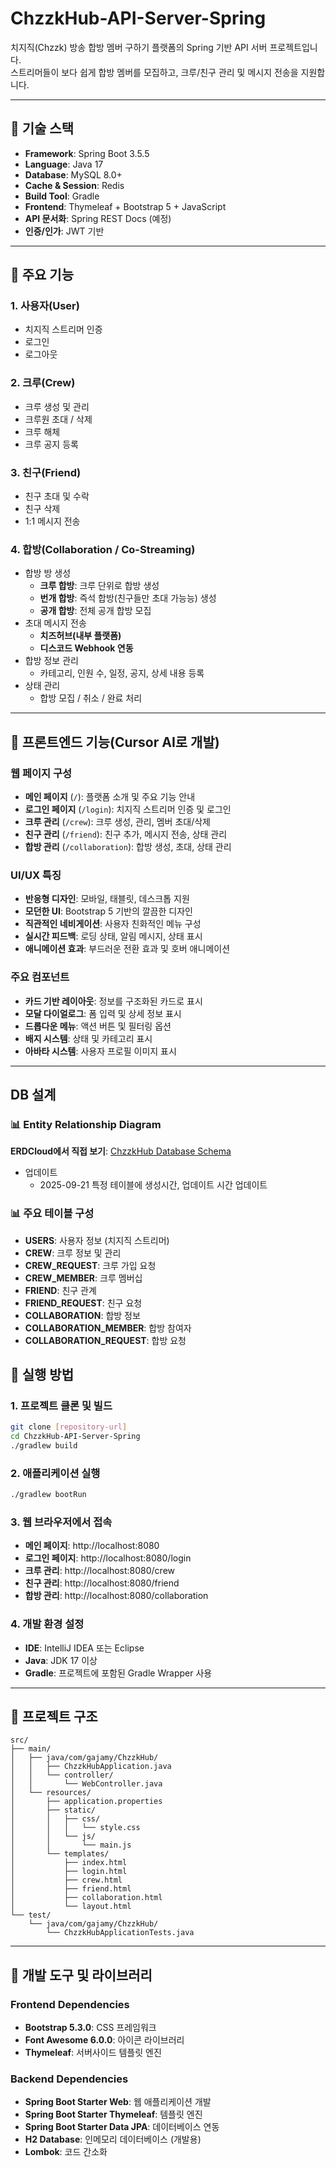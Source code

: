 # ChzzkHub-API-Server-Spring

치지직(Chzzk) 방송 합방 멤버 구하기 플랫폼의 Spring 기반 API 서버 프로젝트입니다.  
스트리머들이 보다 쉽게 합방 멤버를 모집하고, 크루/친구 관리 및 메시지 전송을 지원합니다.

---

## 🚀 기술 스택
- **Framework**: Spring Boot 3.5.5
- **Language**: Java 17
- **Database**: MySQL 8.0+
- **Cache & Session**: Redis
- **Build Tool**: Gradle
- **Frontend**: Thymeleaf + Bootstrap 5 + JavaScript
- **API 문서화**: Spring REST Docs (예정)
- **인증/인가**: JWT 기반

---
## 📌 주요 기능

### 1. 사용자(User)
- 치지직 스트리머 인증
- 로그인
- 로그아웃

### 2. 크루(Crew)
- 크루 생성 및 관리
- 크루원 초대 / 삭제
- 크루 해체
- 크루 공지 등록

### 3. 친구(Friend)
- 친구 초대 및 수락
- 친구 삭제
- 1:1 메시지 전송

### 4. 합방(Collaboration / Co-Streaming)
- 합방 방 생성
    - **크루 합방**: 크루 단위로 합방 생성
    - **번개 합방**: 즉석 합방(친구들만 초대 가능능) 생성
    - **공개 합방**: 전체 공개 합방 모집
- 초대 메시지 전송
    - **치즈허브(내부 플랫폼)**
    - **디스코드 Webhook 연동**
- 합방 정보 관리
    - 카테고리, 인원 수, 일정, 공지, 상세 내용 등록
- 상태 관리
    - 합방 모집 / 취소 / 완료 처리

---

## 🎨 프론트엔드 기능(Cursor AI로 개발)

### 웹 페이지 구성
- **메인 페이지** (`/`): 플랫폼 소개 및 주요 기능 안내
- **로그인 페이지** (`/login`): 치지직 스트리머 인증 및 로그인
- **크루 관리** (`/crew`): 크루 생성, 관리, 멤버 초대/삭제
- **친구 관리** (`/friend`): 친구 추가, 메시지 전송, 상태 관리
- **합방 관리** (`/collaboration`): 합방 생성, 초대, 상태 관리

### UI/UX 특징
- **반응형 디자인**: 모바일, 태블릿, 데스크톱 지원
- **모던한 UI**: Bootstrap 5 기반의 깔끔한 디자인
- **직관적인 네비게이션**: 사용자 친화적인 메뉴 구성
- **실시간 피드백**: 로딩 상태, 알림 메시지, 상태 표시
- **애니메이션 효과**: 부드러운 전환 효과 및 호버 애니메이션

### 주요 컴포넌트
- **카드 기반 레이아웃**: 정보를 구조화된 카드로 표시
- **모달 다이얼로그**: 폼 입력 및 상세 정보 표시
- **드롭다운 메뉴**: 액션 버튼 및 필터링 옵션
- **배지 시스템**: 상태 및 카테고리 표시
- **아바타 시스템**: 사용자 프로필 이미지 표시

---

## DB 설계

### 📊 Entity Relationship Diagram
**ERDCloud에서 직접 보기**: [ChzzkHub Database Schema](https://www.erdcloud.com/p/xgAq475HHrSBvQLC9)
- 업데이트
  - 2025-09-21 특정 테이블에 생성시간, 업데이트 시간 업데이트


### 📊 주요 테이블 구성

- **USERS**: 사용자 정보 (치지직 스트리머)
- **CREW**: 크루 정보 및 관리
- **CREW_REQUEST**: 크루 가입 요청
- **CREW_MEMBER**: 크루 멤버십
- **FRIEND**: 친구 관계
- **FRIEND_REQUEST**: 친구 요청
- **COLLABORATION**: 합방 정보
- **COLLABORATION_MEMBER**: 합방 참여자
- **COLLABORATION_REQUEST**: 합방 요청


## 🚀 실행 방법

### 1. 프로젝트 클론 및 빌드
```bash
git clone [repository-url]
cd ChzzkHub-API-Server-Spring
./gradlew build
```

### 2. 애플리케이션 실행
```bash
./gradlew bootRun
```

### 3. 웹 브라우저에서 접속
- **메인 페이지**: http://localhost:8080
- **로그인 페이지**: http://localhost:8080/login
- **크루 관리**: http://localhost:8080/crew
- **친구 관리**: http://localhost:8080/friend
- **합방 관리**: http://localhost:8080/collaboration

### 4. 개발 환경 설정
- **IDE**: IntelliJ IDEA 또는 Eclipse
- **Java**: JDK 17 이상
- **Gradle**: 프로젝트에 포함된 Gradle Wrapper 사용

---

## 📁 프로젝트 구조

```
src/
├── main/
│   ├── java/com/gajamy/ChzzkHub/
│   │   ├── ChzzkHubApplication.java
│   │   └── controller/
│   │       └── WebController.java
│   └── resources/
│       ├── application.properties
│       ├── static/
│       │   ├── css/
│       │   │   └── style.css
│       │   └── js/
│       │       └── main.js
│       └── templates/
│           ├── index.html
│           ├── login.html
│           ├── crew.html
│           ├── friend.html
│           ├── collaboration.html
│           └── layout.html
└── test/
    └── java/com/gajamy/ChzzkHub/
        └── ChzzkHubApplicationTests.java
```

---

## 🔧 개발 도구 및 라이브러리

### Frontend Dependencies
- **Bootstrap 5.3.0**: CSS 프레임워크
- **Font Awesome 6.0.0**: 아이콘 라이브러리
- **Thymeleaf**: 서버사이드 템플릿 엔진

### Backend Dependencies
- **Spring Boot Starter Web**: 웹 애플리케이션 개발
- **Spring Boot Starter Thymeleaf**: 템플릿 엔진
- **Spring Boot Starter Data JPA**: 데이터베이스 연동
- **H2 Database**: 인메모리 데이터베이스 (개발용)
- **Lombok**: 코드 간소화


